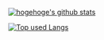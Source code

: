 <!-- リポジトリステータス -->
[![hogehoge's github stats](https://github-readme-stats.vercel.app/api?username=hohnuki&hide=contribs&count_private=true&show_icons=true&theme=tokyonight)](https://github.com/hohnuki/)

<!-- ソースコード統計 -->
[![Top used Langs](https://github-readme-stats.vercel.app/api/top-langs/?username=hohnuki&layout=compact&theme=tokyonight&hide=Python,Cython,XLST)](https://github.com/hohnuki/)
